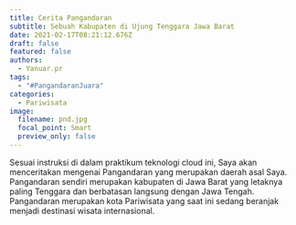 ```yaml
---
title: Cerita Pangandaran
subtitle: Sebuah Kabupaten di Ujung Tenggara Jawa Barat
date: 2021-02-17T08:21:12.676Z
draft: false
featured: false
authors:
  - Yanuar.pr
tags:
  - "#PangandaranJuara"
categories:
  - Pariwisata
image:
  filename: pnd.jpg
  focal_point: Smart
  preview_only: false
---
```

Sesuai instruksi di dalam praktikum teknologi cloud ini, Saya akan menceritakan mengenai Pangandaran yang merupakan daerah asal Saya. Pangandaran sendiri merupakan kabupaten di Jawa Barat yang letaknya paling Tenggara dan berbatasan langsung dengan Jawa Tengah. Pangandaran merupakan kota Pariwisata yang saat ini sedang beranjak menjadi destinasi wisata internasional.